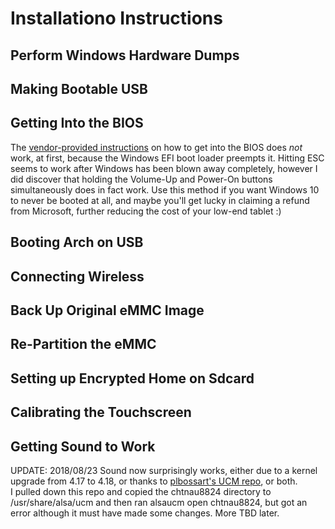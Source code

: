# Installationo Instructions


## Perform Windows Hardware Dumps

## Making Bootable USB

## Getting Into the BIOS

The [vendor-provided instructions](https://rcaav.com/faq_support/i-need-to-enter-the-bios-of-the-tablet-w101v2/)
on how to get into the BIOS does _not_ work, at first, because the Windows EFI boot loader 
preempts it.  Hitting ESC seems to work after Windows has been blown away completely, 
however I did discover that holding the Volume-Up and Power-On buttons simultaneously does 
in fact work.  Use this method if you want Windows 10 to never be booted at all, and maybe 
you'll get lucky in claiming a refund from Microsoft, further reducing the cost of your 
low-end tablet :)

## Booting Arch on USB

## Connecting Wireless

## Back Up Original eMMC Image

## Re-Partition the eMMC

## Setting up Encrypted Home on Sdcard

## Calibrating the Touchscreen

## Getting Sound to Work

UPDATE: 2018/08/23 Sound now surprisingly works, either due to a kernel upgrade from 4.17 
to 4.18, or thanks to [plbossart's UCM repo](https://github.com/plbossart/UCM), or both.  
I pulled down this repo and copied the chtnau8824 directory to /usr/share/alsa/ucm and 
then ran alsaucm open chtnau8824, but got an error although it must have made some 
changes.  More TBD later.


